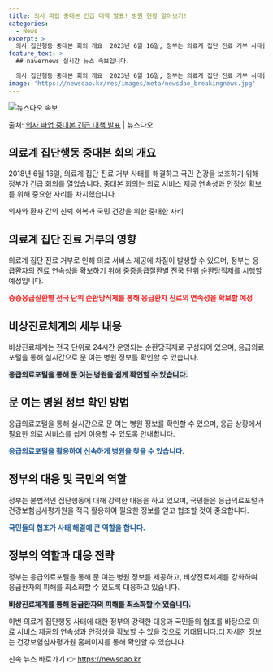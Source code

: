 ```yaml
---
title: 의사 파업 중대본 긴급 대책 발표! 병원 현황 알아보기!
categories:
  - News
excerpt: >
  의사 집단행동 중대본 회의 개요  2023년 6월 16일, 정부는 의료계 집단 진료 거부 사태를 해결하기 위…
feature_text: >
  ## navernews 실시간 뉴스 속보입니다.

  의사 집단행동 중대본 회의 개요  2023년 6월 16일, 정부는 의료계 집단 진료 거부 사태를 해결하기 위…
image: 'https://newsdao.kr/res/images/meta/newsdao_breakingnews.jpg'
---
```


![뉴스다오 속보](https://newsdao.kr/res/images/meta/newsdao_breakingnews.jpg)

<p>출처: <a href="https://newsdao.kr/4287" rel="dofollow">의사 파업 중대본 긴급 대책 발표</a> | 뉴스다오</p>

<h2 data-ke-size="size26">의료계 집단행동 중대본 회의 개요</h2>
2018년 6월 16일, 의료계 집단 진료 거부 사태를 해결하고 국민 건강을 보호하기 위해 정부가 긴급 회의를 열었습니다. 중대본 회의는 의료 서비스 제공 연속성과 안정성 확보를 위해 중요한 자리를 차지했습니다. 

<p data-ke-size="size16">의사와 환자 간의 신뢰 회복과 국민 건강을 위한 중대한 자리</p>

<h2 data-ke-size="size24">의료계 집단 진료 거부의 영향</h2>
의료계 집단 진료 거부로 인해 의료 서비스 제공에 차질이 발생할 수 있으며, 정부는 응급환자의 진료 연속성을 확보하기 위해 중증응급질환별 전국 단위 순환당직제를 시행할 예정입니다.

<b><span style="color: #ee2323;">중증응급질환별 전국 단위 순환당직제를 통해 응급환자 진료의 연속성을 확보할 예정</span></b>

<h2 data-ke-size="size24">비상진료체계의 세부 내용</h2>
비상진료체계는 전국 단위로 24시간 운영되는 순환당직제로 구성되어 있으며, 응급의료포털을 통해 실시간으로 문 여는 병원 정보를 확인할 수 있습니다.

<b><span style="background-color: #21538527;">응급의료포털을 통해 문 여는 병원을 쉽게 확인할 수 있습니다.</span></b>

<h2 data-ke-size="size24">문 여는 병원 정보 확인 방법</h2>
응급의료포털을 통해 실시간으로 문 여는 병원 정보를 확인할 수 있으며, 응급 상황에서 필요한 의료 서비스를 쉽게 이용할 수 있도록 안내합니다.

<b><span style="color: #1a5490;">응급의료포털을 활용하여 신속하게 병원을 찾을 수 있습니다.</span></b>

<h2 data-ke-size="size24">정부의 대응 및 국민의 역할</h2>
정부는 불법적인 집단행동에 대해 강력한 대응을 하고 있으며, 국민들은 응급의료포털과 건강보험심사평가원을 적극 활용하여 필요한 정보를 얻고 협조할 것이 중요합니다.

<b><span style="color: #1a5490;">국민들의 협조가 사태 해결에 큰 역할을 합니다.</span></b>

<h2 data-ke-size="size24">정부의 역할과 대응 전략</h2>
정부는 응급의료포털을 통해 문 여는 병원 정보를 제공하고, 비상진료체계를 강화하여 응급환자의 피해를 최소화할 수 있도록 대응하고 있습니다.

<b><span style="background-color: #21538527;">비상진료체계를 통해 응급환자의 피해를 최소화할 수 있습니다.</span></b>

이번 의료계 집단행동 사태에 대한 정부의 강력한 대응과 국민들의 협조를 바탕으로 의료 서비스 제공의 연속성과 안정성을 확보할 수 있을 것으로 기대됩니다.더 자세한 정보는 건강보험심사평가원 홈페이지를 통해 확인할 수 있습니다. 

신속 뉴스 바로가기 👉 <a href="https://newsdao.kr" rel="dofollow">https://newsdao.kr</a>


